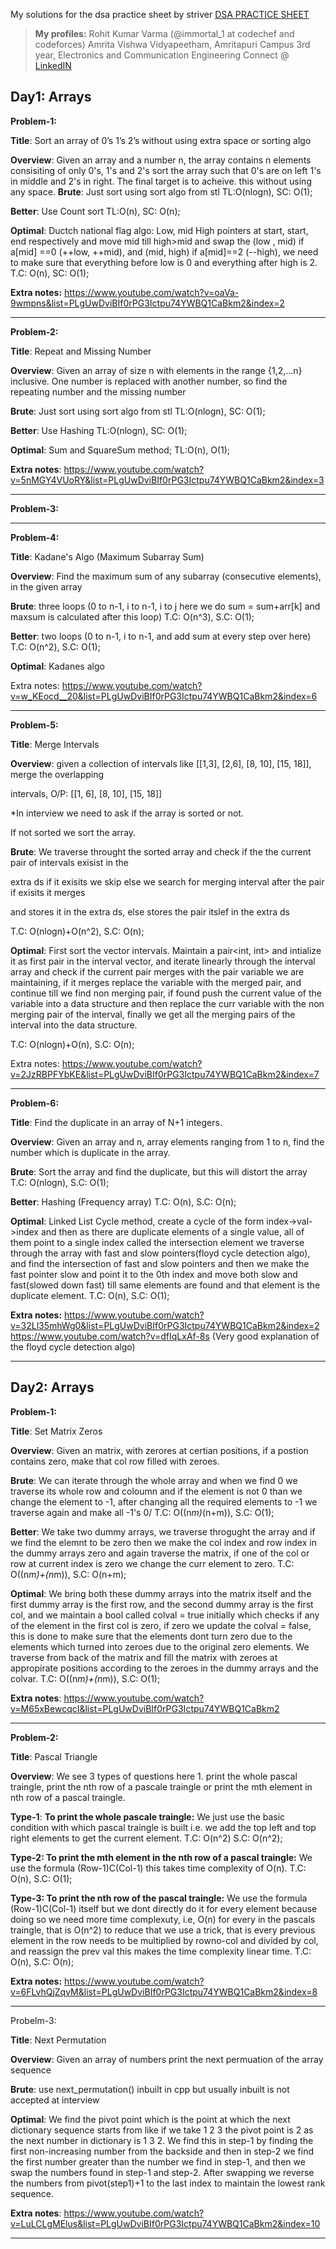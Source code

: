 My solutions for the dsa practice sheet by striver
[DSA PRACTICE SHEET](https://docs.google.com/document/d/1SM92efk8oDl8nyVw8NHPnbGexTS9W-1gmTEYfEurLWQ/edit)

> **My profiles:** 
> Rohit Kumar Varma (@immortal_1 at codechef and codeforces)
Amrita Vishwa Vidyapeetham, Amritapuri Campus
3rd year, Electronics and Communication Engineering
Connect @ [LinkedIN](https://www.linkedin.com/in/rohit-kumar-varma-8b880b1b9/)

Day1: Arrays
---
**Problem-1:**

**Title**: Sort an array of 0’s 1’s 2’s without using extra space or sorting algo 

**Overview**: Given an array and a number n, the array contains n elements consisiting of only 0's, 1's and 2's
sort the array such that 0's are on left 1's in middle and 2's in right. The final target is to acheive.
this without using any space.
**Brute**: Just sort using sort algo from stl
TL:O(nlogn), SC: O(1);

**Better**: Use Count sort
TL:O(n), SC: O(n);

**Optimal**: Ductch national flag algo: Low, mid High pointers at start, start, end respectively and 
move mid till high>mid and swap the (low , mid) if a[mid] ==0 (++low, ++mid), 
and (mid, high) if a[mid]==2 (--high), we need to make sure that everything before low is 0 and 
everything after high is 2.
T.C: O(n), SC: O(1);

**Extra notes:**
https://www.youtube.com/watch?v=oaVa-9wmpns&list=PLgUwDviBIf0rPG3Ictpu74YWBQ1CaBkm2&index=2

---

**Problem-2:**

**Title**: Repeat and Missing Number 

**Overview**: Given an array of size n with elements in the range {1,2,...n} inclusive. One number is replaced
with another number, so find the repeating number and the missing number

**Brute**: Just sort using sort algo from stl
TL:O(nlogn), SC: O(1);

**Better**: Use Hashing
TL:O(nlogn), SC: O(1);

**Optimal**: Sum and SquareSum method;
TL:O(n), O(1);

**Extra notes**: https://www.youtube.com/watch?v=5nMGY4VUoRY&list=PLgUwDviBIf0rPG3Ictpu74YWBQ1CaBkm2&index=3

---

**Problem-3:**

---

**Problem-4:**

**Title**: Kadane's Algo (Maximum Subarray Sum)

**Overview**: Find the maximum sum of any subarray (consecutive elements), in the given array

**Brute**: three loops (0 to n-1, i to n-1, i to j here we do sum = sum+arr[k] and maxsum is calculated after this loop)
T.C: O(n^3), S.C: O(1);

**Better**: two loops (0 to n-1, i to n-1, and add sum at every step over here)
T.C: O(n^2), S.C: O(1);

**Optimal**: Kadanes algo

Extra notes: https://www.youtube.com/watch?v=w_KEocd__20&list=PLgUwDviBIf0rPG3Ictpu74YWBQ1CaBkm2&index=6

---
**Problem-5:**

**Title**: Merge Intervals

**Overview**: given a collection of intervals like [[1,3], [2,6], [8, 10], [15, 18]], merge the overlapping

intervals, O/P: [[1, 6], [8, 10], [15, 18]]

*In interview we need to ask if the array is sorted or not.

If not sorted we sort the array.

**Brute**: We traverse throught the sorted array and check if the the current pair of intervals exisist in the

extra ds if it exisits we skip else we search for merging interval after the pair if exisits it merges

and stores it in the extra ds, else stores the pair itslef in the extra ds

T.C: O(nlogn)+O(n^2), S.C: O(n);

**Optimal**: First sort the vector intervals. Maintain a pair<int, int> and intialize it as first pair in the interval vector, and iterate linearly through the interval array and check if the current pair merges with the pair variable we are maintaining, if it merges replace the variable with the merged pair, and continue till we find non merging
pair, if found push the current value of the variable into a data structure and then replace the curr variable
with the non merging pair of the interval, finally we get all the merging pairs of the interval into the data structure.

T.C: O(nlogn)+O(n), S.C: O(n);

Extra notes: https://www.youtube.com/watch?v=2JzRBPFYbKE&list=PLgUwDviBIf0rPG3Ictpu74YWBQ1CaBkm2&index=7

---
**Problem-6:**

**Title**: Find the duplicate in an array of N+1 integers.

**Overview**: Given an array and n, array elements ranging from 1 to n, find the number which is duplicate in the array.

**Brute**: Sort the array and find the duplicate, but this will distort the array
T.C: O(nlogn), S.C: O(1);

**Better**: Hashing (Frequency array)
T.C: O(n), S.C: O(n);

**Optimal**: Linked List Cycle method, create a cycle of the form index->val->index and then as there are duplicate elements of a single value, all of them point to a single index called the intersection element we traverse through the array with fast and slow pointers(floyd cycle detection algo), and find the intersection of fast and slow pointers and then we make the fast pointer slow and point it to the 0th index and move both slow and fast(slowed down fast) till same elements are found and that element is the duplicate element.
T.C: O(n), S.C: O(1);

**Extra notes:**
https://www.youtube.com/watch?v=32Ll35mhWg0&list=PLgUwDviBIf0rPG3Ictpu74YWBQ1CaBkm2&index=2
https://www.youtube.com/watch?v=dfIqLxAf-8s (Very good explanation of the floyd cycle detection algo)

---

Day2: Arrays
---
**Problem-1:**

**Title**: Set Matrix Zeros 

**Overview**: Given an matrix, with zerores at certian positions, if a postion contains zero, make that col
row filled with zeroes. 

**Brute**: We can iterate through the whole array and when we find 0 we traverse its whole row and coloumn and
if the element is not 0 than we change the element to -1, after changing all the required elements to -1
we traverse again and make all -1's 0/
T.C: O((n*m)*(n+m)), S.C: O(1);

**Better**: We take two dummy arrays, we traverse throgught the array and if we find the elemnt to be zero
then we make the col index and row index in the dummy arrays zero and again traverse the matrix, if
one of the col or row at current index is zero we change the curr element to zero.
T.C: O((n*m)+(n*m)), S.C: O(n+m);

**Optimal**: We bring both these dummy arrays into the matrix itself and the first dummy array is the first
row, and the second dummy array is the first col, and we maintain a bool called colval = true initially
which checks if any of the element in the first col is zero, if zero we update the colval = false, this
is done to make sure that the elements dont turn zero due to the elements which turned into zeroes due to
the original zero elements. We traverse from back of the matrix and fill the matrix with zeroes at 
appropirate positions according to the zeroes in the dummy arrays and the colvar.
T.C: O((n*m)+(n*m)), S.C: O(1);

**Extra notes**: https://www.youtube.com/watch?v=M65xBewcqcI&list=PLgUwDviBIf0rPG3Ictpu74YWBQ1CaBkm2

---

**Problem-2:**

**Title**: Pascal Triangle 

**Overview**: We see 3 types of questions here 1. print the whole pascal traingle, print the nth row of a 
pascale traingle or print the mth element in nth row of a pascal traingle.

**Type-1**: **To print the whole pascale traingle:** We just use the basic condition with which pascal traingle
is built i.e. we add the top left and top right elements to get the current element.
T.C: O(n^2) 
S.C: O(n^2);

**Type-2: To print the mth element in the nth row of a pascal traingle:** We use the formula (Row-1)C(Col-1)
this takes time complexity of O(n).
T.C: O(n), S.C: O(1); 

**Type-3: To print the nth row of the pascal traingle:** We use the formula (Row-1)C(Col-1) itself but we 
dont directly do it for every element because doing so we need more time complexuty, i.e, O(n) for every
in the pascals traingle, that is O(n^2) to reduce that we use a trick, that is every previous element
in the row needs to be multiplied by rowno-col and divided by col, and reassign the prev val this makes
the time complexity linear time. 
T.C: O(n), S.C: O(n);

**Extra notes:** https://www.youtube.com/watch?v=6FLvhQjZqvM&list=PLgUwDviBIf0rPG3Ictpu74YWBQ1CaBkm2&index=8

---

Probelm-3:

**Title**: Next Permutation 

**Overview**: Given an array of numbers print the next permuation of the array sequence

**Brute**: use next_permutation() inbuilt in cpp but usually inbuilt is not accepted at interview

**Optimal**: We find the pivot point which is the point at which the next dictionary sequence starts from
like if we take 1 2 3 the pivot point is 2 as the next number in dictionary is 1 3 2. We find this in step-1
by finding the first non-increasing number from the backside and then in step-2 we find the first number
greater than the number we find in step-1, and then we swap the numbers found in step-1 and step-2.
After swapping we reverse the numbers from pivot(step1)+1 to the last index to maintain the lowest rank
sequence.

**Extra notes**: https://www.youtube.com/watch?v=LuLCLgMElus&list=PLgUwDviBIf0rPG3Ictpu74YWBQ1CaBkm2&index=10

---
